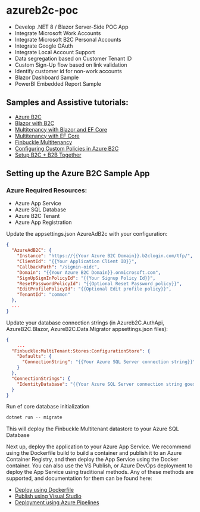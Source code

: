 # azureb2c-poc


* ​Develop .NET 8 / Blazor Server-Side POC App 
* ​Integrate Microsoft Work Accounts 
* ​Integrate Microsoft B2C Personal Accounts 
* ​Integrate Google OAuth 
* ​Integrate Local Account Support 
* ​Data segregation based on Customer Tenant ID 
* ​Custom Sign-Up flow based on link validation 
* ​Identify customer id for non-work accounts 
* ​Blazor Dashboard Sample 
* ​PowerBI Embedded Report Sample

## Samples and Assistive tutorials:
* [Azure B2C](https://learn.microsoft.com/en-us/azure/active-directory-b2c/)
* [Blazor with B2C](https://blazorhelpwebsite.com/ViewBlogPost/55)
* [Multitenancy with Blazor and EF Core](https://blog.jeremylikness.com/blog/multitenancy-with-ef-core-in-blazor-server-apps/)
* [Multitenancy with EF Core](https://learn.microsoft.com/en-us/ef/core/miscellaneous/multitenancy)
* [Finbuckle Multitenancy](https://www.finbuckle.com/MultiTenant/Docs/v6.13.1/Identity)
* [Configuring Custom Policies in Azure B2C](https://www.youtube.com/watch?v=aL1kKAH5Sa8&list=PL4svy-vB4AaxRunWQkxOe8h3zP9jAzS5Z&index=7)
* [Setup B2C + B2B Together](https://www.kallemarjokorpi.fi/blog/how-to-configure-azure-ad-b2c-and-b2b-work-together.html)

## Setting up the Azure B2C Sample App

### Azure Required Resources:
* Azure App Service
* Azure SQL Database
* Azure B2C Tenant
* Azure App Registration
  
Update the appsettings.json AzureAdB2c with your configuration:
```json
{
  "AzureAdB2C": {
    "Instance": "https://{{Your Azure B2C Domain}}.b2clogin.com/tfp/",
    "ClientId": "{{Your Application Client ID}}",
    "CallbackPath": "/signin-oidc",
    "Domain": "{{Your Azure B2C Domain}}.onmicrosoft.com",
    "SignUpSignInPolicyId": "{{Your Signup Policy Id}}",
    "ResetPasswordPolicyId": "{{Optional Reset Password policy}}",
    "EditProfilePolicyId": "{{Optional Edit profile policy}}",
    "TenantId": "common"
  },
  ...
}
```

Update your database connection strings (in Azureb2C.AuthApi, AzureB2C.Blazor, AzureB2C.Data.Migrator appsettings.json files):
```json
{
    ...
  "Finbuckle:MultiTenant:Stores:ConfigurationStore": {
    "Defaults": {
      "ConnectionString": "{{Your Azure SQL Server connection string}}"
    }
  },
  "ConnectionStrings": {
    "IdentityDatabase": "{{Your Azure SQL Server connection string goes here}}"
  }
}
```

Run ef core database initialization
```powershell
dotnet run -- migrate
```

This will deploy the Finbuckle Multitenant datastore to your Azure SQL Database

Next up, deploy the application to your Azure App Service. We recommend using the Dockerfile build to build a container and publish it to an Azure Container Registry, and then deploy the App Service using the Docker container. You can also use the VS Publish, or Azure DevOps deployment to deploy the App Service using traditional methods. Any of these methods are supported, and documentation for them can be found here:
* [Deploy using Dockerfile](https://learn.microsoft.com/en-us/azure/app-service/tutorial-custom-container?tabs=azure-cli&pivots=container-linux)
* [Publish using Visual Studio](https://learn.microsoft.com/en-us/azure/app-service/quickstart-dotnetcore?tabs=net70&pivots=development-environment-vs)
* [Deployment using Azure Pipelines](https://learn.microsoft.com/en-us/azure/app-service/deploy-azure-pipelines?tabs=yaml)